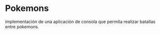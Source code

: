 # Pokemons
implementación de una aplicación de consola que permita realizar batallas entre pokemons.
